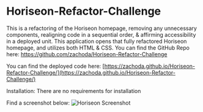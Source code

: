 # Horiseon-Refactor-Challenge
This is a refactoring of the Horiseon homepage, removing any unnecessary components, realigning code in a sequential order, & affirming accessibility in a deployed unit.
This application opens that fully refactored Horiseon homepage, and utilizes both HTML & CSS.
You can find the GitHub Repo here: https://github.com/zachoda/Horiseon-Refactor-Challenge

You can find the deployed code here: [https://zachoda.github.io/Horiseon-Refactor-Challenge/](https://zachoda.github.io/Horiseon-Refactor-Challenge/)

Installation: There are no requirements for installation

Find a screenshot below:
![Horiseon Screenshot](https://user-images.githubusercontent.com/105247622/172221754-0ff4d458-0748-4e4b-b524-2c4b47855e68.png)
